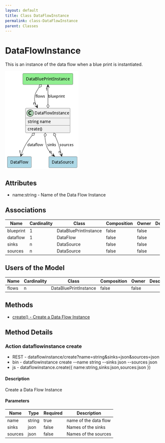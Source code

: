 ```yaml
---
layout: default
title: Class DataFlowInstance
permalink: class-DataFlowInstance
parent: Classes
---
```


# DataFlowInstance

This is an instance of the data flow when a blue print is instantiated.

![Logical Diagram](./logical.png)

## Attributes

* name:string - Name of the Data Flow Instance


## Associations

| Name | Cardinality | Class | Composition | Owner | Description |
| --- | --- | --- | --- | --- | --- |
| blueprint | 1 | DataBluePrintInstance | false | false |  |
| dataflow | 1 | DataFlow | false | false |  |
| sinks | n | DataSource | false | false |  |
| sources | n | DataSource | false | false |  |



## Users of the Model

| Name | Cardinality | Class | Composition | Owner | Description |
| --- | --- | --- | --- | --- | --- |
| flows | n | DataBluePrintInstance | false | false |  |





## Methods

* [create() - Create a Data Flow Instance](#action-create)


<h2>Method Details</h2>
    
### Action dataflowinstance create



* REST - dataflowinstance/create?name=string&amp;sinks=json&amp;sources=json
* bin - dataflowinstance create --name string --sinks json --sources json
* js - dataflowinstance.create({ name:string,sinks:json,sources:json })

#### Description
Create a Data Flow Instance

#### Parameters

| Name | Type | Required | Description |
|---|---|---|---|
| name | string |true | name of the data flow |
| sinks | json |false | Names of the sinks |
| sources | json |false | Names of the sources |





